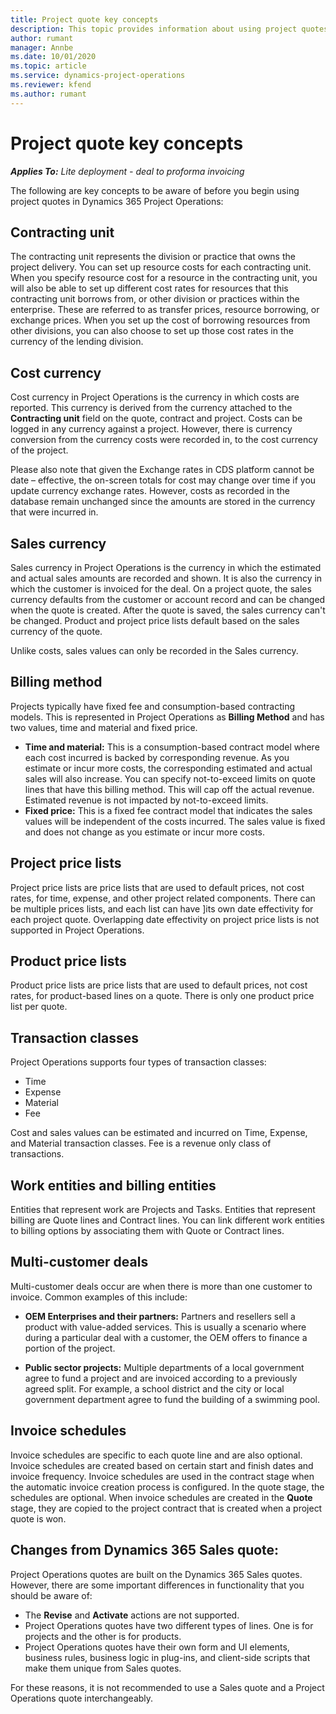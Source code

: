 ```yaml
---
title: Project quote key concepts
description: This topic provides information about using project quotes in Project Operations.
author: rumant
manager: Annbe
ms.date: 10/01/2020
ms.topic: article
ms.service: dynamics-project-operations
ms.reviewer: kfend 
ms.author: rumant
---
```


# Project quote key concepts

_**Applies To:** Lite deployment - deal to proforma invoicing_


The following are key concepts to be aware of before you begin using project quotes in Dynamics 365 Project Operations:

## Contracting unit

The contracting unit represents the division or practice that owns the project delivery. You can set up resource costs for each contracting unit. When you specify resource cost for a resource in the contracting unit, you will also be able to set up different cost rates for resources that this contracting unit borrows from, or other division or practices within the enterprise. These are referred to as transfer prices, resource borrowing, or exchange prices. When you set up the cost of borrowing resources from other divisions, you can also choose to set up those cost rates in the currency of the lending division.

## Cost currency

Cost currency in Project Operations is the currency in which costs are reported. This currency is derived from the currency attached to the **Contracting unit** field on the quote, contract and project. Costs can be logged in any currency against a project. However, there is currency conversion from the currency costs were recorded in, to the cost currency of the project.

Please also note that given the Exchange rates in CDS platform cannot be date – effective, the on-screen totals for cost may change over time if you update currency exchange rates. However, costs as recorded in the database remain unchanged since the amounts are stored in the currency that were incurred in.

## Sales currency

Sales currency in Project Operations is the currency in which the estimated and actual sales amounts are recorded and shown. It is also the currency in which the customer is invoiced for the deal. On a project quote, the sales currency defaults from the customer or account record and can be changed when the quote is created. After the quote is saved, the sales currency can't be changed. Product and project price lists default based on the sales currency of the quote.

Unlike costs, sales values can only be recorded in the Sales currency.

## Billing method

Projects typically have fixed fee and consumption-based contracting models. This is represented in Project Operations as **Billing Method** and has two values, time and material and fixed price.

- **Time and material:** This is a consumption-based contract model where each cost incurred is backed by corresponding revenue. As you estimate or incur more costs, the corresponding estimated and actual sales will also increase. You can specify not-to-exceed limits on quote lines that have this billing method. This will cap off the actual revenue. Estimated revenue is not impacted by not-to-exceed limits.
- **Fixed price:** This is a fixed fee contract model that indicates the sales values will be independent of the costs incurred. The sales value is fixed and does not change as you estimate or incur more costs.

## Project price lists

Project price lists are price lists that are used to default prices, not cost rates, for time, expense, and other project related components. There can be multiple prices lists, and each list can have ]its own date effectivity for each project quote. Overlapping date effectivity on project price lists is not supported in Project Operations.

## Product price lists

Product price lists are price lists that are used to default prices, not cost rates, for product-based lines on a quote. There is only one product price list per quote.

## Transaction classes

Project Operations supports four types of transaction classes:

- Time
- Expense
- Material
- Fee

Cost and sales values can be estimated and incurred on Time, Expense, and Material transaction classes. Fee is a revenue only class of transactions.

## Work entities and billing entities

Entities that represent work are Projects and Tasks. Entities that represent billing are Quote lines and Contract lines. You can link different work entities to billing options by associating them with Quote or Contract lines.

## Multi-customer deals

Multi-customer deals occur are when there is more than one customer to invoice. Common examples of this include:

- **OEM Enterprises and their partners:** Partners and resellers sell a product with value-added services. This is usually a scenario where during a particular deal with a customer, the OEM offers to finance a portion of the project. 

- **Public sector projects:** Multiple departments of a local government agree to fund a project and are invoiced according to a previously agreed split. For example, a school district and the city or local government department agree to fund the building of a swimming pool.

## Invoice schedules

Invoice schedules are specific to each quote line and are also optional. Invoice schedules are created based on certain start and finish dates and invoice frequency. Invoice schedules are used in the contract stage when the automatic invoice creation process is configured. In the quote stage, the schedules are optional. When invoice schedules are created in the **Quote** stage, they are copied to the project contract that is created when a project quote is won.

## Changes from Dynamics 365 Sales quote:

Project Operations quotes are built on the Dynamics 365 Sales quotes. However, there are some important differences in functionality that you should be aware of:

- The **Revise** and **Activate** actions are not supported.
- Project Operations quotes have two different types of lines. One is for projects and the other is for products.
- Project Operations quotes have their own form and UI elements, business rules, business logic in plug-ins, and client-side scripts that make them unique from Sales quotes.

For these reasons, it is not recommended to use a Sales quote and a Project Operations quote interchangeably.

